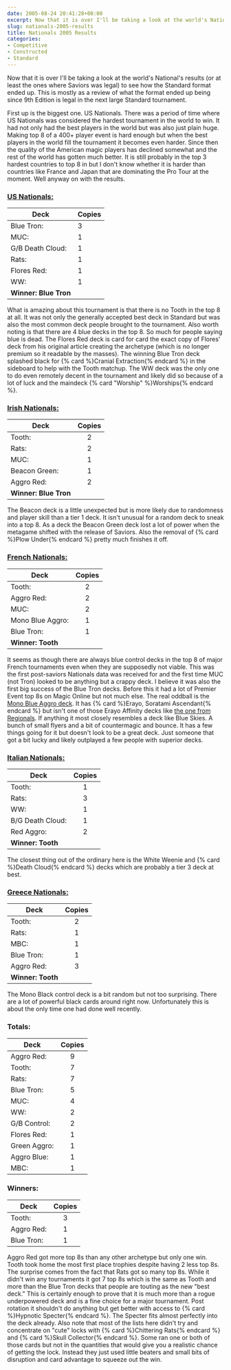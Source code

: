 ```yaml
---
date: 2005-08-24 20:41:28+00:00
excerpt: Now that it is over I'll be taking a look at the world's National's results (or at least the ones where Saviors was legal) to see how the Standard format ended up.
slug: nationals-2005-results
title: Nationals 2005 Results
categories:
- Competitive
- Constructed
- Standard
---
```


Now that it is over I'll be taking a look at the world's National's results (or at least the ones where Saviors was legal) to see how the Standard format ended up.  This is mostly as a review of what the format ended up being since 9th Edition is legal in the next large Standard tournament.
<!--more-->

First up is the biggest one.  US Nationals.  There was a period of time where US Nationals was considered the hardest tournament in the world to win.  It had not only had the best players in the world but was also just plain huge.  Making top 8 of a 400+ player event is hard enough but when the best players in the world fill the tournament it becomes even harder.  Since then the quality of the American magic players has declined somewhat and the rest of the world has gotten much better.  It is still probably in the top 3 hardest countries to top 8 in but I don't know whether it is harder than countries like France and Japan that are dominating the Pro Tour at the moment. Well anyway on with the results.



### [US Nationals:](http://sales.starcitygames.com/deckdatabase/deckshow.php?&t%5BC1%5D=std&start_date=2005-05-29&end_date=2005-08-21&city=Baltimore&state=MD)
 
| Deck              | Copies |
|-------------------| ------ |
| Blue Tron:        | 3      
| MUC:              | 1      
| G/B Death Cloud:  | 1      
| Rats:             | 1      
| Flores Red:       | 1      
| WW:               | 1      
| **Winner: Blue Tron** |        

What is amazing about this tournament is that there is no Tooth in the top 8 at all.  It was not only the generally accepted best deck in Standard but was also the most common deck people brought to the tournament.  Also worth noting is that there are 4 blue decks in the top 8.  So much for people saying blue is dead.  The Flores Red deck is card for card the exact copy of Flores' deck from his original article creating the archetype (which is no longer premium so it readable by the masses).  The winning Blue Tron deck splashed black for {% card %}Cranial Extraction{% endcard %} in the sideboard to help with the Tooth matchup.  The WW deck was the only one to do even remotely decent in the tournament and likely did so because of a lot of luck and the maindeck {% card "Worship" %}Worships{% endcard %}.  



### [Irish Nationals:](http://sales.starcitygames.com/deckdatabase/deckshow.php?&t%5BC1%5D=std&start_date=2005-05-15&end_date=2005-08-07&city=Dublin)

| Deck              | Copies |
|-------------------|:-:|
| Tooth:            | 2 
| Rats:             | 2 
| MUC:              | 1 
| Beacon Green:     | 1 
| Aggro Red:        | 2 
| **Winner: Blue Tron** |   


The Beacon deck is a little unexpected but is more likely due to randomness and player skill than a tier 1 deck.  It isn't unusual for a random deck to sneak into a top 8.  As a deck the Beacon Green deck lost a lot of power when the metagame shifted with the release of Saviors.  Also the removal of {% card %}Plow Under{% endcard %} pretty much finishes it off.



### [French Nationals:](http://sales.starcitygames.com/deckdatabase/deckshow.php?&t%5BC1%5D=std&start_date=2005-05-15&end_date=2005-08-07&city=Aix+en+Provence)

| Deck              | Copies |
|-------------------|:-:|
| Tooth: | 2
| Aggro Red: | 2
| MUC: | 2
| Mono Blue Aggro: | 1
| Blue Tron: | 1
| **Winner: Tooth** |


It seems as though there are always blue control decks in the top 8 of major French tournaments even when they are supposedly not viable.  This was the first post-saviors Nationals data was received for and the first time MUC (not Tron) looked to be anything but a crappy deck.  I believe it was also the first big success of the Blue Tron decks.  Before this it had a lot of Premier Event top 8s on Magic Online but not much else.  The real oddball is the [Mono Blue Aggro deck](http://sales.starcitygames.com/deckdatabase/displaydeck.php?DeckID=12520).  It has {% card %}Erayo, Soratami Ascendant{% endcard %} but isn't one of those Erayo Affinity decks like [the one from Regionals](http://sales.starcitygames.com/deckdatabase/displaydeck.php?DeckID=11970).  If anything it most closely resembles a deck like Blue Skies.  A bunch of small flyers and a bit of countermagic and bounce.  It has a few things going for it but doesn't look to be a great deck.  Just someone that got a bit lucky and likely outplayed a few people with superior decks.



### [Italian Nationals:](http://sales.starcitygames.com/deckdatabase/deckshow.php?&t%5BC1%5D=std&start_date=2005-05-08&end_date=2005-07-31&city=Rome)

| Deck              | Copies |
|-------------------|:-:|
| Tooth: | 1
| Rats: | 3
| WW: | 1
| B/G Death Cloud: | 1
| Red Aggro: | 2
| **Winner: Tooth** |


The closest thing out of the ordinary here is the White Weenie and {% card %}Death Cloud{% endcard %} decks which are probably a tier 3 deck at best.



### [**Greece Nationals:**](http://sales.starcitygames.com/deckdatabase/deckshow.php?&t%5BC1%5D=std&start_date=2005-05-08&end_date=2005-07-31&country=GR)

| Deck              | Copies |
|-------------------|:-:|
| Tooth: | 2
| Rats: | 1
| MBC: | 1
| Blue Tron: | 1
| Aggro Red: | 3
| **Winner: Tooth** |


The Mono Black control deck is a bit random but not too surprising.  There are a lot of powerful black cards around right now.  Unfortunately this is about the only time one had done well recently.



### Totals:

| Deck              | Copies |
|-------------------|:-:|
| Aggro Red: | 9
| Tooth: | 7
| Rats: | 7
| Blue Tron: | 5
| MUC: | 4
| WW: | 2
| G/B Control: | 2
| Flores Red: | 1
| Green Aggro: | 1
| Aggro Blue: | 1
| MBC: | 1


### Winners:

| Deck              | Copies |
|-------------------|:-:|
| Tooth: | 3
| Aggro Red: | 1
| Blue Tron: | 1


Aggro Red got more top 8s than any other archetype but only one win.  Tooth took home the most first place trophies despite having 2 less top 8s.  The surprise comes from the fact that Rats got so many top 8s.  While it didn't win any tournaments it got 7 top 8s which is the same as Tooth and more than the Blue Tron decks that people are touting as the new "best deck."  This is certainly enough to prove that it is much more than a rogue underpowered deck and is a fine choice for a major tournament.  Post rotation it shouldn't do anything but get better with access to {% card %}Hypnotic Specter{% endcard %}.  The Specter fits almost perfectly into the deck already.  Also note that most of the lists here didn't try and concentrate on "cute" locks with {% card %}Chittering Rats{% endcard %} and {% card %}Skull Collector{% endcard %}.  Some ran one or both of those cards but not in the quantities that would give you a realistic chance of getting the lock.  Instead they just used little beaters and small bits of disruption and card advantage to squeeze out the win.
